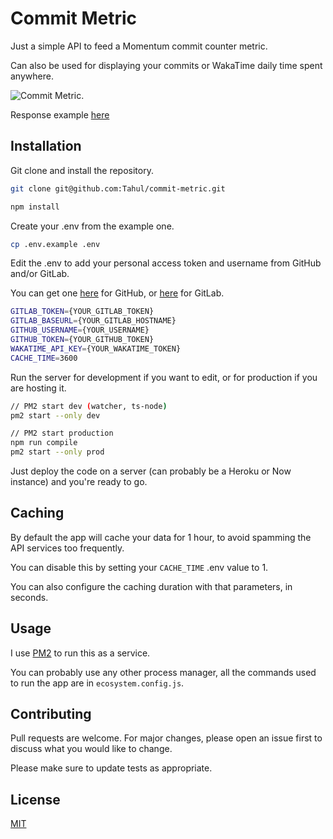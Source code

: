 # Commit Metric

Just a simple API to feed a Momentum commit counter metric.

Can also be used for displaying your commits or WakaTime daily time spent anywhere.

![Commit Metric](https://i.imgur.com/Shz1n3w.png).

Response example [here](https://metrics.ipseity.fr)

## Installation

Git clone and install the repository.

```bash
git clone git@github.com:Tahul/commit-metric.git

npm install
```

Create your .env from the example one.

```bash
cp .env.example .env
```

Edit the .env to add your personal access token and username from GitHub and/or GitLab.

You can get one [here](https://github.com/settings/tokens) for GitHub, or [here](https://gitlab.com/profile/personal_access_tokens) for GitLab.

```bash
GITLAB_TOKEN={YOUR_GITLAB_TOKEN}
GITLAB_BASEURL={YOUR_GITLAB_HOSTNAME}
GITHUB_USERNAME={YOUR_USERNAME}
GITHUB_TOKEN={YOUR_GITHUB_TOKEN}
WAKATIME_API_KEY={YOUR_WAKATIME_TOKEN}
CACHE_TIME=3600
```

Run the server for development if you want to edit, or for production if you are hosting it.

```bash
// PM2 start dev (watcher, ts-node)
pm2 start --only dev

// PM2 start production
npm run compile
pm2 start --only prod
```

Just deploy the code on a server (can probably be a Heroku or Now instance) and you're ready to go.

## Caching

By default the app will cache your data for 1 hour, to avoid spamming the API services too frequently.

You can disable this by setting your `CACHE_TIME` .env value to 1.

You can also configure the caching duration with that parameters, in seconds.

## Usage

I use [PM2](https://pm2.keymetrics.io/) to run this as a service.

You can probably use any other process manager, all the commands used to run the app are in `ecosystem.config.js`.

## Contributing

Pull requests are welcome. For major changes, please open an issue first to discuss what you would like to change.

Please make sure to update tests as appropriate.

## License

[MIT](https://choosealicense.com/licenses/mit/)

